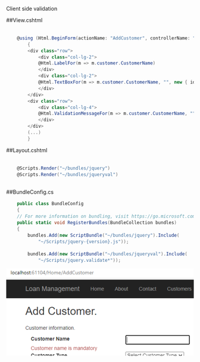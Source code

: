 Client side validation

##View.cshtml

```csharp

	@using (Html.BeginForm(actionName: "AddCustomer", controllerName: "Home", method: FormMethod.Post))
	    {
		<div class="row">
		    <div class="col-lg-2">
			@Html.LabelFor(m => m.customer.CustomerName)
		    </div>
		    <div class="col-lg-2">
			@Html.TextBoxFor(m => m.customer.CustomerName, "", new { id = "CustomerName" })
		    </div>
		</div>
		<div class="row">
		    <div class="col-lg-4">
			@Html.ValidationMessageFor(m => m.customer.CustomerName, "", new { @class = "text-danger" })
		    </div>
		</div>
		(...)
	    }

```


##Layout.cshtml

```csharp
	
	@Scripts.Render("~/bundles/jquery")
	@Scripts.Render("~/bundles/jqueryval")
	
```
		
##BundleConfig.cs

```csharp
    public class BundleConfig
    {
	// For more information on bundling, visit https://go.microsoft.com/fwlink/?LinkId=301862
	public static void RegisterBundles(BundleCollection bundles)
	{
	    bundles.Add(new ScriptBundle("~/bundles/jquery").Include(
			"~/Scripts/jquery-{version}.js"));

	    bundles.Add(new ScriptBundle("~/bundles/jqueryval").Include(
			"~/Scripts/jquery.validate*"));
```

<picture> 
 <img alt="YOUR-ALT-TEXT" src=".\FormShowingValidationMessage.png">
</picture>

